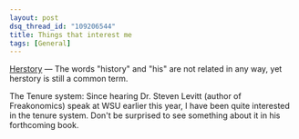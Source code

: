```yaml
---
layout: post
dsq_thread_id: "109206544"
title: Things that interest me
tags: [General]
---
```


 [Herstory](http://en.wikipedia.org/wiki/herstory) — The words "history" and "his" are not related in any way, yet herstory is still a common term.

The Tenure system: Since hearing Dr. Steven Levitt (author of Freakonomics) speak at WSU earlier this year, I have been quite interested in the tenure system. Don't be surprised to see something about it in his forthcoming book.